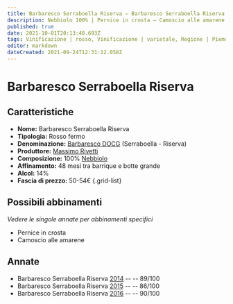 ```yaml
---
title: Barbaresco Serraboella Riserva – Barbaresco Serraboella Riserva DOCG – Massimo Rivetti – Piemonte (IT) – 50-54€ – 3★-4★
description: Nebbiolo 100% | Pernice in crosta – Camoscio alle amarene
published: true
date: 2021-10-01T20:13:40.693Z
tags: Vinificazione | rosso, Vinificazione | varietale, Regione | Piemonte (IT), Vitigni | Nebbiolo, Valutazioni | 4 stelle, pernice in crosta, Camoscio alle amarene, Prezzi | 50-54€
editor: markdown
dateCreated: 2021-09-24T12:31:12.058Z
---
```


 # Barbaresco Serraboella Riserva

## Caratteristiche
- **Nome:** Barbaresco Serraboella Riserva
- **Tipologia:** Rosso fermo
- **Denominazione:** [Barbaresco DOCG](/denominazioni/Italia/Piemonte/DOCG/Barbaresco) (Serraboella - Riserva)
- **Produttore:** [Massimo Rivetti](/produttori/Italia/Piemonte/Massimo-Rivetti)
- **Composizione:** 100% [Nebbiolo](/vitigni/Italia/nebbiolo)
- **Affinamento:** 48 mesi tra barrique e botte grande
- **Alcol:** 14%
- **Fascia di prezzo:** 50-54€
{.grid-list}



## Possibili abbinamenti
*Vedere le singole annate per abbinamenti specifici*

- Pernice in crosta
- Camoscio alle amarene

## Annate
- Barbaresco Serraboella Riserva [2014](vini/Italia/Piemonte/Massimo-Rivetti/Barbaresco-Serraboella-Riserva/2014) -- <span class="star-4"></span> -- 89/100
- Barbaresco Serraboella Riserva [2015](vini/Italia/Piemonte/Massimo-Rivetti/Barbaresco-Serraboella-Riserva/2015) -- <span class="star-3"></span> -- 86/100
- Barbaresco Serraboella Riserva [2016](vini/Italia/Piemonte/Massimo-Rivetti/Barbaresco-Serraboella-Riserva/2016) -- <span class="star-4"></span> -- 90/100